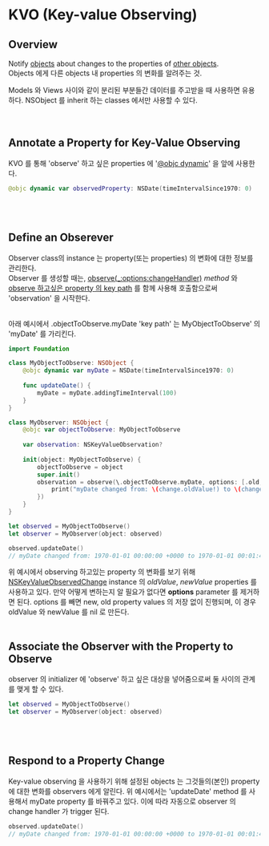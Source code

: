 # KVO (Key-value Observing)



## Overview
Notify <ins>objects</ins> about changes to the properties of <ins>other objects</ins>.  
Objects 에게 다른 objects 내 properties 의 변화를 알려주는 것.


Models 와 Views 사이와 같이 분리된 부분들간 데이터를 주고받을 때 사용하면 유용하다.
NSObject 를 inherit 하는 classes 에서만 사용할 수 있다.
<br>
<br>
<br>

## Annotate a Property for Key-Value Observing
KVO 를 통해 'observe' 하고 싶은 properties 에 '<ins>@objc dynamic</ins>' 을 앞에 사용한다.
```swift
@objc dynamic var observedProperty: NSDate(timeIntervalSince1970: 0)
```

<br>
<br>

## Define an Obserever
Observer class의 instance 는 property(또는 properties) 의 변화에 대한 정보를 관리한다.   
Observer 를 생성할 때는, <ins>observe(_:options:changeHandler)</ins> *method* 와 <ins>observe 하고싶은 property 의 key path</ins> 를 함께 사용해 호출함으로써 'observation' 을 시작한다. 
<br>
<Br>


아래 예시에서 \.objectToObserve.myDate 'key path' 는 MyObjectToObserve' 의 'myDate' 를 가리킨다.


```swift
import Foundation

class MyObjectToObserve: NSObject {
    @objc dynamic var myDate = NSDate(timeIntervalSince1970: 0)
    
    func updateDate() {
        myDate = myDate.addingTimeInterval(100)
    }
}

class MyObserver: NSObject {
    @objc var objectToObserve: MyObjectToObserve
    
    var observation: NSKeyValueObservation?
    
    init(object: MyObjectToObserve) {
        objectToObserve = object
        super.init()
        observation = observe(\.objectToObserve.myDate, options: [.old, .new], changeHandler: { object, change in
            print("myDate changed from: \(change.oldValue!) to \(change.newValue!)")
        })
    }
}

let observed = MyObjectToObserve()
let observer = MyObserver(object: observed)

observed.updateDate()
// myDate changed from: 1970-01-01 00:00:00 +0000 to 1970-01-01 00:01:40 +0000
```

위 예시에서 observing 하고있는 property 의 변화를 보기 위해 <ins>NSKeyValueObservedChange</ins> instance 의 *oldValue*, *newValue* properties 를 사용하고 있다.
만약 어떻게 변하는지 알 필요가 없다면 **options** parameter 를 제거하면 된다. 
options 를 빼면 new, old property values 의 저장 없이 진행되며, 이 경우 oldValue 와 newValue 를 nil 로 만든다.
<br>
<br>

## Associate the Observer with the Property to Observe
observer 의 initializer 에 'observe' 하고 싶은 대상을 넣어줌으로써 둘 사이의 관계를 맺게 할 수 있다.
```swift
let observed = MyObjectToObserve()
let observer = MyObserver(object: observed)
```

<br>
<br>

## Respond to a Property Change

Key-value observing 을 사용하기 위해 설정된 objects 는 그것들의(본인) property에 대한 변화를 observers 에게 알린다. 위 예시에서는 'updateDate' method 를 사용해서 myDate property 를 바꿔주고 있다. 이에 따라 자동으로 observer 의 change handler 가 trigger 된다. 

```swift
observed.updateDate()
// myDate changed from: 1970-01-01 00:00:00 +0000 to 1970-01-01 00:01:40 +0000
```
